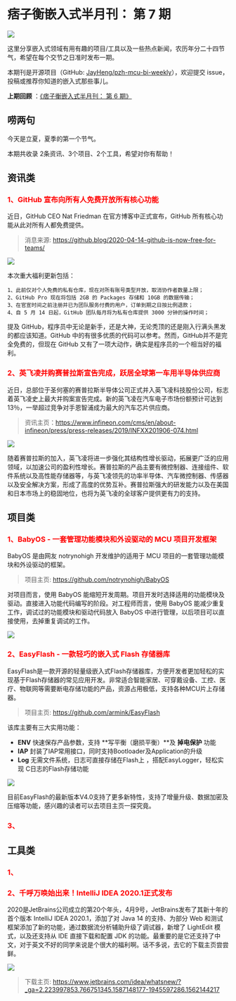 # 痞子衡嵌入式半月刊： 第 7 期

![](http://henjay724.com/image/cnblogs/pzh_mcu_bi_weekly.PNG)

这里分享嵌入式领域有用有趣的项目/工具以及一些热点新闻，农历年分二十四节气，希望在每个交节之日准时发布一期。

本期刊是开源项目（GitHub: [JayHeng/pzh-mcu-bi-weekly](https://github.com/JayHeng/pzh-mcu-bi-weekly)），欢迎提交 issue，投稿或推荐你知道的嵌入式那些事儿。

**上期回顾** ：[《痞子衡嵌入式半月刊： 第 6 期》](https://www.cnblogs.com/henjay724/p/12728731.html)

## 唠两句

今天是立夏，夏季的第一个节气。

本期共收录 2条资讯、3个项目、2个工具，希望对你有帮助！

## 资讯类

### <font color="red">1、GitHub 宣布向所有人免费开放所有核心功能</font>

近日，GitHub CEO Nat Friedman 在官方博客中正式宣布，GitHub 所有核心功能从此对所有人都免费提供。

> 消息来源: https://github.blog/2020-04-14-github-is-now-free-for-teams/

![](http://henjay724.com/image/biweekly/github_free_for_teams.png)

本次重大福利更新包括：

```text
1、此前仅对个人免费的私有仓库，现在对所有账号类型开放，取消协作者数量上限；
2、GitHub Pro 现在将包括 2GB 的 Packages 存储和 10GB 的数据传输；
3、在官宣时间之前注册并已为团队服务付费的用户，订单到期之日按比例退款；
4、自 5 月 14 日起，GitHub 团队每月将为私有仓库提供 3000 分钟的操作时间；
```

提及 GitHub，程序员中无论是新手，还是大神，无论秃顶的还是刚入行满头黑发的都应该知道。GitHub 中的有很多优质的代码可以参考。然而，GitHub并不是完全免费的，但现在 GitHub 又有了一项大动作，确实是程序员的一个相当好的福利。

### <font color="red">2、英飞凌并购赛普拉斯宣告完成，跃居全球第一车用半导体供应商</font>

近日，总部位于圣何塞的赛普拉斯半导体公司正式并入英飞凌科技股份公司，标志着英飞凌史上最大并购案宣告完成。新的英飞凌在汽车电子市场份额预计可达到 13％，一举超过竞争对手恩智浦成为最大的汽车芯片供应商。

> 资讯主页：https://www.infineon.com/cms/en/about-infineon/press/press-releases/2019/INFXX201906-074.html

![](http://henjay724.com/image/biweekly/Cypress_Infineon.PNG)

随着赛普拉斯的加入，英飞凌将进一步强化其结构性增长驱动，拓展更广泛的应用领域，以加速公司的盈利性增长。赛普拉斯的产品主要有微控制器、连接组件、软件系统以及高性能存储器等，与英飞凌领先的功率半导体、汽车微控制器、传感器以及安全解决方案，形成了高度的优势互补。赛普拉斯强大的研发能力以及在美国和日本市场上的稳固地位，也将为英飞凌的全球客户提供更有力的支持。

## 项目类

### <font color="red">1、BabyOS - 一套管理功能模块和外设驱动的 MCU 项目开发框架</font>

BabyOS 是由网友 notrynohigh 开发维护的适用于 MCU 项目的一套管理功能模块和外设驱动的框架。

> 项目主页: https://github.com/notrynohigh/BabyOS

对项目而言，使用 BabyOS 能缩短开发周期。项目开发时选择适用的功能模块及驱动。直接进入功能代码编写的阶段。对工程师而言，使用 BabyOS 能减少重复工作，调试过的功能模块和驱动代码放入 BabyOS 中进行管理，以后项目可以直接使用，去掉重复调试的工作。

![](http://henjay724.com/image/biweekly/BabyOS_framework.png)

### <font color="red">2、EasyFlash - 一款轻巧的嵌入式 Flash 存储器库</font>

EasyFlash是一款开源的轻量级嵌入式Flash存储器库，方便开发者更加轻松的实现基于Flash存储器的常见应用开发。非常适合智能家居、可穿戴设备、工控、医疗、物联网等需要断电存储功能的产品，资源占用极低，支持各种MCU片上存储器。 

> 项目主页: https://github.com/armink/EasyFlash 

该库主要有三大实用功能：

-  **ENV** 快速保存产品参数，支持 **写平衡（磨损平衡）**及 **掉电保护** 功能 
-  **IAP** 封装了IAP常用接口，同时支持Bootloader及Application的升级
-  **Log** 无需文件系统，日志可直接存储在Flash上 ，搭配EasyLogger，轻松实现 C日志的Flash存储功能 

![](http://henjay724.com/image/biweekly/EasyFlash.gif)

目前EasyFlash的最新版本V4.0支持了更多新特性，支持了增量升级、数据加密及压缩等功能，感兴趣的读者可以去项目主页一探究竟。

### <font color="red">3、</font>

## 工具类

### <font color="red">1、</font>

### <font color="red">2、千呼万唤始出来！IntelliJ IDEA 2020.1正式发布</font>

2020是JetBrains公司成立的第20个年头，4月9号，JetBrains发布了其新十年的首个版本 IntelliJ IDEA 2020.1，添加了对 Java 14 的支持、为部分 Web 和测试框架添加了新的功能，通过数据流分析辅助升级了调试器，新增了 LightEdit 模式，以及还支持从 IDE 直接下载和配置 JDK 的功能。最重要的是它还支持了中文，对于英文不好的同学来说是个很大的福利啊。话不多说，去它的下载主页尝尝鲜。

![](http://henjay724.com/image/biweekly/IntelliJ_2020.1.png)

> 下载主页: https://www.jetbrains.com/idea/whatsnew/?_ga=2.223997853.766751345.1587148177-1945597286.1562144217

